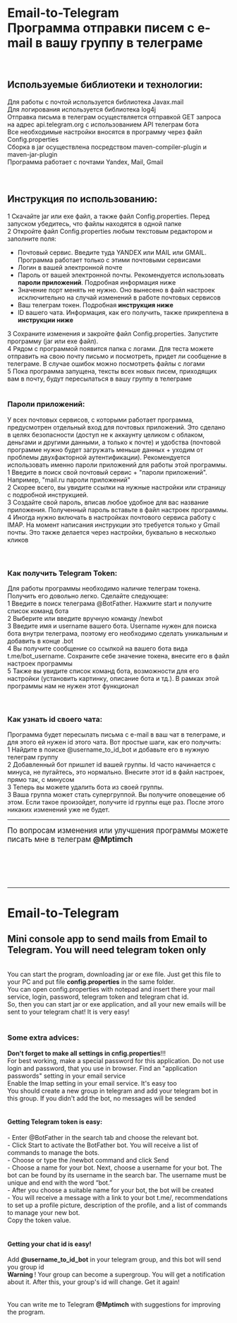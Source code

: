 <h1>Email-to-Telegram <br>
Программа отправки писем с e-mail в вашу группу в телеграме </h1>
<br>
<h2> Используемые библиотеки и технологии: </h2>
Для работы с почтой используется библиотека Javax.mail<br>
Для логирования используется библиотека log4j<br>
Отправка письма в телеграм осуществляется отправкой GET запроса на адрес api.telegram.org с использованием API телеграм бота<br>
Все необходимые настройки вносятся в программу через файл Config.properties<br>
Сборка в jar осуществлена посредством maven-compiler-plugin и maven-jar-plugin<br>
Программа работает с почтами Yandex, Mail, Gmail <br>
<br>
<br>
<h2> Инструкция по использованию: </h2>
1 Скачайте jar или exe файл, а также файл Config.properties. Перед запуском убедитесь, что файлы находятся в одной папке<br>
2 Откройте файл Config.properties любым текстовым редактором и заполните поля:<br> <ul>
  <li>Почтовый сервис. Введите туда YANDEX или MAIL или GMAIL. Программа работает только с этими почтовыми сервисами<br> </li>
  <li>Логин в вашей электронной почте <br></li>
  <li>Пароль от вашей электронной почты. Рекомендуется использовать <b>пароли приложений</b>. Подробная информация ниже <br></li>
   <li>Значение порт менять не нужно. Оно вынесено в файл настроек исключительно на случай изменений в работе почтовых сервисов<br></li>
   <li>Ваш телеграм токен. Подробная <b>инструкция ниже</b><br></li>
   <li>ID вашего чата. Информация, как его получить, также прикреплена в <b>инструкции ниже</b><br></li>
  </ul>
3 Сохраните изменения и закройте файл Config.properties. Запустите программу (jar или exe файл).<br>
4 Рядом с программой появится папка с логами. Для теста можете отправить на свою почту письмо и посмотреть, придет ли сообщение в телеграме. В случае ошибок можно посмотреть файлы с логами<br>
5 Пока программа запущена, тексты всех новых писем, приходящих вам в почту, будут пересылаться в вашу группу в телеграме
<br>
<br>
<h3> Пароли приложений: </h3>
У всех почтовых сервисов, с которыми работает программа, предусмотрен отдельный вход для почтовых приложений. Это сделано в целях безопасности (доступ не к аккаунту целиком с облаком, деньгами и другими данными, а только к почте) и удобства (почтовой программе нужно будет загружать меньше данных + уходим от проблемы двухфакторной аутентификации). Рекомендуется использовать именно пароли приложений для работы этой программы.<br>
1 Введите в поиск свой почтовый сервис + "пароли приложений". Например, "mail.ru пароли приложений"<br>
2 Скорее всего, вы увидите ссылки на нужные настройки или страницу с подробной инструкцией. <br>
3 Создайте свой пароль, вписав любое удобное для вас название приложения. Полученный пароль вставьте в файл настроек программы.<br>
4 Иногда нужно включать в настройках почтового сервиса работу с IMAP. На момент написания инструкции это требуется только у Gmail почты. Это также делается через настройки, буквально в несколько кликов<br>
<br>
<br>
<h3> Как получить Telegram Token: </h3>
Для работы программы необходимо наличие телеграм токена. Получить его довольно легко. Сделайте следующее:<br>
1 Введите в поиск телеграма @BotFather. Нажмите start и получите список команд бота<br>
2 Выберите или введите вручную команду /newbot<br>
3 Введите имя и username вашего бота. Username нужен для поиска бота внутри телеграма, поэтому его необходимо сделать уникальным и добавить в конце .bot<br>
4 Вы получите сообщение со ссылкой на вашего бота вида t.me/bot_username. Сохраните себе значение токена, внесите его в файл настроек программы<br>
5 Также вы увидите список команд бота, возможности для его настройки (установить картинку, описание бота и тд.). В рамках этой программы нам не нужен этот функционал<br>
<br>
<br>
<h3> Как узнать id своего чата: </h3>
Программа будет пересылать письма с e-mail в ваш чат в телеграме, и для этого ей нужен id этого чата. Вот простые шаги, как его получить:<br>
  1 Найдите в поиске @username_to_id_bot и добавьте его в нужную телеграм группу<br>
  2 Добавленный бот пришлет id вашей группы. Id часто начинается с минуса, не пугайтесь, это нормально. Внесите этот id в файл настроек, прямо так, с минусом<br>
  3 Теперь вы можете удалить бота из своей группы.<br>
  3 Ваша группа может стать супергруппой. Вы получите оповещение об этом. Если такое произойдет, получите id группы еще раз. После этого никаких изменений уже не будет.<br>
  <hr>
  <big>По вопросам изменения или улучшения программы можете писать мне в телеграм <b>@Mptimch</b> </big>
<br>
<br>
<br>
<br>
<br>
<br>
  <hr>
  <h1> Email-to-Telegram </h1>
<h2>Mini console app to send mails from Email to Telegram. You will need telegram token only </h2>
<br>
You can start the program, downloading jar or exe file. Just get this file to your PC and put file <b>config.properties</b> in the same folder.<br>
You can open config.properties with notepad and insert there your mail service, login, password, telegram token and telegram chat id.<br>
So, then you can start jar or exe application, and all your new emails will be sent to your telegram chat! It is very easy!<br>
<br>
<h3>Some extra advices:</h3>
<b>Don't forget to make all settings in cnfig.properties</b>!!!<br>
For best working, make a special password for this application. Do not use login and password, that you use in browser. Find an "application passwords" setting in your email service<br>
Enable the Imap setting in your email service. It's easy too<br>
You should create a new group in telegram and add your telegram bot in this group. If you didn't add the bot, no messages will be sended<br>
<br>
<h4>Getting Telegram token is easy: </h4>
- Enter @BotFather in the search tab and choose the relevant bot.<br>
- Click Start to activate the BotFather bot. You will receive a list of commands to manage the bots.<br>
- Choose or type the /newbot command and click Send<br>
- Choose a name for your bot. Next, choose a username for your bot. The bot can be found by its username in the search bar. The username must be unique and end with the word “bot.”<br>
- After you choose a suitable name for your bot, the bot will be created<br>
- You will receive a message with a link to your bot t.me/<bot_username>, recommendations to set up a profile picture, description of the profile, and a list of commands to manage your new bot.<br>
Copy the token value.<br>
<br>
<h4>Getting your chat id is easy! </h4>
Add <b>@username_to_id_bot</b> in your telegram group, and this bot will send you group id <br>
<b>Warning </b>! Your group can become a supergroup. You will get a notification about it. After this, your group's id will change. Get it again!<br>
<br>
<br>
You can write me to Telegram <b>@Mptimch</b> with suggestions for improving the program.
